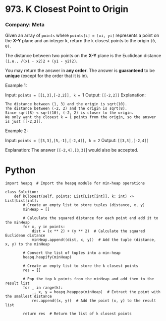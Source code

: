 # 973. K Closest Point to Origin
### Company: Meta

Given an array of `points` where `points[i] = [xi, yi]` represents a point on the **X-Y** plane and an integer k, return the k closest points to the origin `(0, 0)`.

The distance between two points on the **X-Y** plane is the Euclidean distance `(i.e., √(x1 - x2)2 + (y1 - y2)2)`.

You may return the answer in **any order**. The answer is **guaranteed** to be **unique** (except for the order that it is in).

 

Example 1:


Input: `points = [[1,3],[-2,2]], k = `1
Output: `[[-2,2]]`
Explanation:
```
The distance between (1, 3) and the origin is sqrt(10).
The distance between (-2, 2) and the origin is sqrt(8).
Since sqrt(8) < sqrt(10), (-2, 2) is closer to the origin.
We only want the closest k = 1 points from the origin, so the answer is just [[-2,2]].
```

Example 2:

Input: `points = [[3,3],[5,-1],[-2,4]], k = 2`
Output: `[[3,3],[-2,4]]`

Explanation: The answer `[[-2,4],[3,3]`] would also be accepted.

# Python 
```
import heapq  # Import the heapq module for min-heap operations

class Solution:
    def kClosest(self, points: List[List[int]], k: int) -> List[List[int]:
        # Create an empty list to store tuples (distance, x, y)
        minHeap = []
        
        # Calculate the squared distance for each point and add it to the minHeap
        for x, y in points:
            dist = (x ** 2) + (y ** 2)  # Calculate the squared Euclidean distance
            minHeap.append((dist, x, y))  # Add the tuple (distance, x, y) to the minHeap
        
        # Convert the list of tuples into a min-heap
        heapq.heapify(minHeap)
        
        # Create an empty list to store the k closest points
        res = []
        
        # Pop the top k points from the minHeap and add them to the result list
        for _ in range(k):
            _, x, y = heapq.heappop(minHeap)  # Extract the point with the smallest distance
            res.append((x, y))  # Add the point (x, y) to the result list
        
        return res  # Return the list of k closest points
```